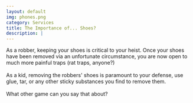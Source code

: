 ```yaml
---
layout: default
img: phones.png
category: Services
title: The Importance of... Shoes?
description: |
---
```

As a robber, keeping your shoes is critical to your heist. Once your shoes have been removed via an unfortunate circumstance, you are now open to much more painful traps (rat traps, anyone?)<br><br>
As a kid, removing the robbers' shoes is paramount to your defense, use glue, tar, or any other sticky substances you find to remove them. <br><br>What other game can you say that about?